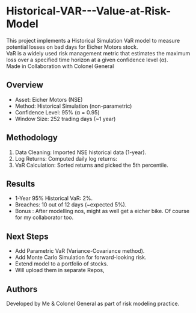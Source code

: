 # Historical-VAR---Value-at-Risk-Model

This project implements a Historical Simulation VaR model to measure potential losses on bad days for Eicher Motors stock.  
VaR is a widely used risk management metric that estimates the maximum loss over a specified time horizon at a given confidence level (α).  
Made in Collaboration with Colonel General

##  Overview
- Asset: Eicher Motors (NSE)  
- Method: Historical Simulation (non-parametric)  
- Confidence Level: 95% (α = 0.95)  
- Window Size: 252 trading days (~1 year)  

 ## Methodology
1. Data Cleaning: Imported NSE historical data (1-year).  
2. Log Returns: Computed daily log returns:  
3. VaR Calculation: Sorted returns and picked the 5th percentile.  

##  Results
- 1-Year 95% Historical VaR: 2%.  
- Breaches: 10 out of 12 days (~expected 5%).
 - Bonus : After modelling nos, might as well get a eicher bike. Of course for my collaborator too.  


##  Next Steps
- Add Parametric VaR (Variance-Covariance method).  
- Add Monte Carlo Simulation for forward-looking risk.  
- Extend model to a portfolio of stocks.  
- Will upload them in separate Repos,


## Authors
Developed by Me & Colonel General as part of risk modeling practice.
